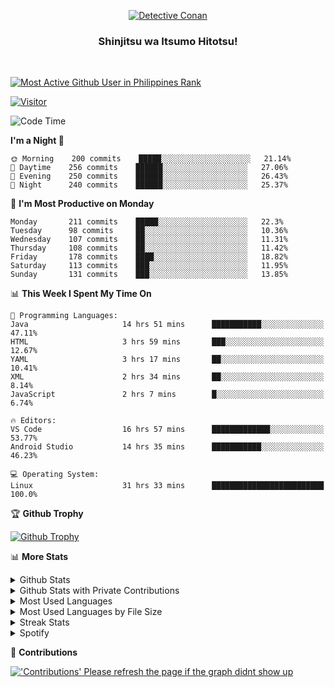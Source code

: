 <p align="center">
<a href="https://mrepol742.github.io">
  <img alt="Detective Conan" src="https://mrepol742-gif-randomizer.vercel.app/api" /> 
  </a> 
  <h3 align="center">Shinjitsu wa Itsumo Hitotsu!</h3>
</p>
<br>

 
[![Most Active Github User in Philippines Rank](https://enibdhv97zm33sz.m.pipedream.net)](https://mrepol742.github.io)

[![Visitor](https://visitor-badge.glitch.me/badge?page_id=mrepol742)](https:/mrepol742.github.io)

[comment]: <> (This is a automated generated Data from github action workflow)
[comment]: <> (START OF GENERATED DATA)

<!--START_SECTION:waka-->
![Code Time](http://img.shields.io/badge/Code%20Time-384%20hrs%2058%20mins-blue)

**I'm a Night 🦉** 

```text
🌞 Morning    200 commits    █████░░░░░░░░░░░░░░░░░░░░   21.14% 
🌆 Daytime    256 commits    ██████░░░░░░░░░░░░░░░░░░░   27.06% 
🌃 Evening    250 commits    ██████░░░░░░░░░░░░░░░░░░░   26.43% 
🌙 Night      240 commits    ██████░░░░░░░░░░░░░░░░░░░   25.37%

```
📅 **I'm Most Productive on Monday** 

```text
Monday       211 commits    █████░░░░░░░░░░░░░░░░░░░░   22.3% 
Tuesday      98 commits     ██░░░░░░░░░░░░░░░░░░░░░░░   10.36% 
Wednesday    107 commits    ██░░░░░░░░░░░░░░░░░░░░░░░   11.31% 
Thursday     108 commits    ██░░░░░░░░░░░░░░░░░░░░░░░   11.42% 
Friday       178 commits    ████░░░░░░░░░░░░░░░░░░░░░   18.82% 
Saturday     113 commits    ███░░░░░░░░░░░░░░░░░░░░░░   11.95% 
Sunday       131 commits    ███░░░░░░░░░░░░░░░░░░░░░░   13.85%

```


📊 **This Week I Spent My Time On** 

```text
💬 Programming Languages: 
Java                     14 hrs 51 mins      ███████████░░░░░░░░░░░░░░   47.11% 
HTML                     3 hrs 59 mins       ███░░░░░░░░░░░░░░░░░░░░░░   12.67% 
YAML                     3 hrs 17 mins       ██░░░░░░░░░░░░░░░░░░░░░░░   10.41% 
XML                      2 hrs 34 mins       ██░░░░░░░░░░░░░░░░░░░░░░░   8.14% 
JavaScript               2 hrs 7 mins        █░░░░░░░░░░░░░░░░░░░░░░░░   6.74%

🔥 Editors: 
VS Code                  16 hrs 57 mins      █████████████░░░░░░░░░░░░   53.77% 
Android Studio           14 hrs 35 mins      ███████████░░░░░░░░░░░░░░   46.23%

💻 Operating System: 
Linux                    31 hrs 33 mins      █████████████████████████   100.0%

```


<!--END_SECTION:waka-->

[comment]: <> (END OF GENERATED DATA)

<p>

🏆 **Github Trophy**
  
<a href="https://mrepol742.github.io">
<img alt="Github Trophy" src="https://github-profile-trophy.vercel.app/?username=mrepol742&theme=gruvbox">
</a>
</p>

<p>

📊 **More Stats**
  
<details>
  <summary>Github Stats</summary>
  <br>
  <a href="https://mrepol742.github.io">
  <img alt="Github Stats" src="https://github-readme-stats.vercel.app/api?username=mrepol742&show_icons=true&count_private=true&theme=gruvbox">
</a>  
  
</details> 
  
  <details>
  <summary>Github Stats with Private Contributions</summary>
  <br>
 <a href="https://mrepol742.github.io">
<img alt="Github Stats with Private Contributions" src="https://mrepol742.github.io/github-stats/generated/overview.svg">
</a>
</details>
  
<details>
  <summary>Most Used Languages</summary>
  <br>
 <a href="https://mrepol742.github.io">
<img alt="Most Used Languages" src="https://github-readme-stats.vercel.app/api/top-langs/?username=mrepol742&layout=compact&include_all_commits=true&&count_private=true&langs_count=20&theme=gruvbox">
</a>
</details>

 <details>
  <summary>Most Used Languages by File Size</summary>
  <br>
 <a href="https://mrepol742.github.io">
<img alt="Most Used Languages by File Size" src="https://mrepol742.github.io/github-stats/generated/languages.svg">
</a>
</details>

<details>
  <summary>Streak Stats</summary>
  <br>
<a href="https://mrepol742.github.io">
<img alt="'Streak Stats' Please refresh the page if the stats didnt show up" src="https://mrepol742-streak-stats.herokuapp.com/?user=mrepol742&theme=gruvbox">
</a>
</p>
</details>
<details>
  <summary>Spotify</summary>
  <br>
<a href="https://mrepol742.github.io">
<img alt="Spotify" src="https://spotify-recently-played-readme.vercel.app/api?user=7xx9e7hwq1qyown0m4ut78pcz&count=10&unique=true">
</a>
</p>
</details>


📜 **Contributions**
  
<a href="https://mrepol742.github.io">
<img alt="'Contributions' Please refresh the page if the graph didnt show up" src="https://mrepol742-activity-graph.herokuapp.com/graph?username=mrepol742&theme=github&hide_border=true">
</a>
</p>
